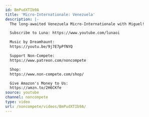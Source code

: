 ```yaml
---
id: BmPudXTIb9A
title: 'Micro-Internationale: Venezuela'
description: |-
  The long-awaited Venezuela Micro-Internationale with Miguel!

  Subscribe to Luna: https://www.youtube.com/lunaoi

  Music by Dreamhaunt:
  https://youtu.be/9j7E7pPfNYQ

  Support Non-Compete:
  https://www.patreon.com/noncompete

  Shop:
  https://www.non-compete.com/shop/

  Give Amazon's Money to Us:
  https://amzn.to/2H6CKfe
source: youtube
channel: noncompete
type: video
url: /noncompete/videos/BmPudXTIb9A/
---
```

